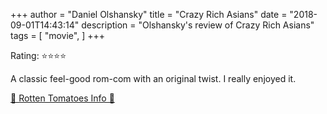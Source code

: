 +++
author = "Daniel Olshansky"
title = "Crazy Rich Asians"
date = "2018-09-01T14:43:14"
description = "Olshansky's review of Crazy Rich Asians"
tags = [
    "movie",
]
+++

Rating: ⭐⭐⭐⭐

A classic feel-good rom-com with an original twist. I really enjoyed it.

[🍅 Rotten Tomatoes Info 🍅](https://www.rottentomatoes.com//m/crazy_rich_asians)